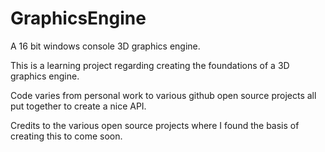 # GraphicsEngine
A 16 bit windows console 3D graphics engine.

This is a learning project regarding creating the foundations of a 3D graphics engine.

Code varies from personal work to various github open source projects all put together to create a nice API.

Credits to the various open source projects where I found the basis of creating this to come soon.
